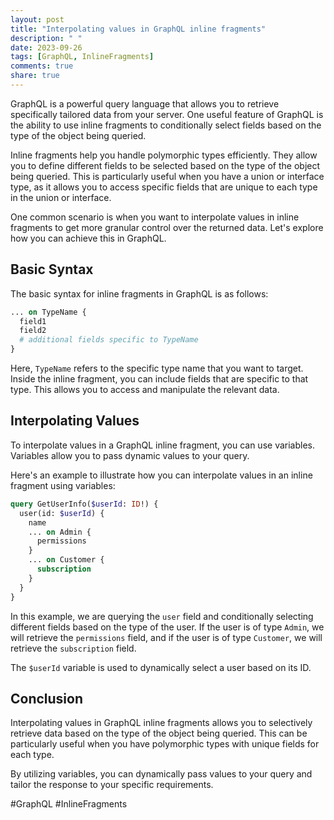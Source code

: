 ```yaml
---
layout: post
title: "Interpolating values in GraphQL inline fragments"
description: " "
date: 2023-09-26
tags: [GraphQL, InlineFragments]
comments: true
share: true
---
```


GraphQL is a powerful query language that allows you to retrieve specifically tailored data from your server. One useful feature of GraphQL is the ability to use inline fragments to conditionally select fields based on the type of the object being queried.

Inline fragments help you handle polymorphic types efficiently. They allow you to define different fields to be selected based on the type of the object being queried. This is particularly useful when you have a union or interface type, as it allows you to access specific fields that are unique to each type in the union or interface.

One common scenario is when you want to interpolate values in inline fragments to get more granular control over the returned data. Let's explore how you can achieve this in GraphQL.

## Basic Syntax

The basic syntax for inline fragments in GraphQL is as follows:

```graphql
... on TypeName {
  field1
  field2
  # additional fields specific to TypeName
}
```

Here, `TypeName` refers to the specific type name that you want to target. Inside the inline fragment, you can include fields that are specific to that type. This allows you to access and manipulate the relevant data.

## Interpolating Values

To interpolate values in a GraphQL inline fragment, you can use variables. Variables allow you to pass dynamic values to your query.

Here's an example to illustrate how you can interpolate values in an inline fragment using variables:

```graphql
query GetUserInfo($userId: ID!) {
  user(id: $userId) {
    name
    ... on Admin {
      permissions
    }
    ... on Customer {
      subscription
    }
  }
}
```

In this example, we are querying the `user` field and conditionally selecting different fields based on the type of the user. If the user is of type `Admin`, we will retrieve the `permissions` field, and if the user is of type `Customer`, we will retrieve the `subscription` field.

The `$userId` variable is used to dynamically select a user based on its ID.

## Conclusion

Interpolating values in GraphQL inline fragments allows you to selectively retrieve data based on the type of the object being queried. This can be particularly useful when you have polymorphic types with unique fields for each type.

By utilizing variables, you can dynamically pass values to your query and tailor the response to your specific requirements.

#GraphQL #InlineFragments